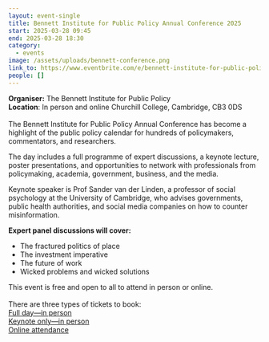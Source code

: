 ```yaml
---
layout: event-single
title: Bennett Institute for Public Policy Annual Conference 2025
start: 2025-03-28 09:45
end: 2025-03-28 18:30
category:
  - events
image: /assets/uploads/bennett-conference.png
link_to: https://www.eventbrite.com/e/bennett-institute-for-public-policy-annual-conference-2025-tickets-1106318270729?aff=oddtdtcreator
people: []
---
```

**Organiser:** The Bennett Institute for Public Policy\
**Location**: In person and online Churchill College, Cambridge, CB3 0DS\
\
The Bennett Institute for Public Policy Annual Conference has become a highlight of the public policy calendar for hundreds of policymakers, commentators, and researchers.

The day includes a full programme of expert discussions, a keynote lecture, poster presentations, and opportunities to network with professionals from policymaking, academia, government, business, and the media.

Keynote speaker is Prof Sander van der Linden, a professor of social psychology at the University of Cambridge, who advises governments, public health authorities, and social media companies on how to counter misinformation.

**Expert panel discussions will cover:**

* The fractured politics of place
* The investment imperative
* The future of work
* Wicked problems and wicked solutions

This event is free and open to all to attend in person or online.\
\
There are three types of tickets to book:\
[Full day—in person](https://www.eventbrite.co.uk/e/bennett-institute-for-public-policy-annual-conference-2025-tickets-1106318270729?aff=oddtdtcreator)\
[Keynote only—in person](https://www.eventbrite.co.uk/e/bennett-institute-for-public-policy-annual-conference-2025-tickets-1106318270729?aff=oddtdtcreator)\
[Online attendance](https://www.eventbrite.co.uk/e/bennett-institute-for-public-policy-annual-conference-2025-tickets-1106318270729?aff=oddtdtcreator)